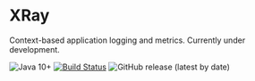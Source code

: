 XRay
====

Context-based application logging and metrics. Currently under development.

![Java 10+](https://img.shields.io/badge/Java-11-blueviolet) 
[![Build Status](https://travis-ci.org/mono83/xray-java.svg?branch=master)](https://travis-ci.org/mono83/xray-java)
![GitHub release (latest by date)](https://img.shields.io/github/v/release/mono83/xray-java)